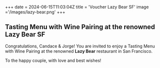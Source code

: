 +++
date = 2024-06-15T11:03:04Z
title = 'Voucher Lazy Bear SF'
image ='/images/lazy-bear.png'
+++

## Tasting Menu with Wine Pairing at the renowned Lazy Bear SF

Congratulations, Candace & Jorge!
You are invited to enjoy a Tasting Menu with Wine Pairing at the renowned **Lazy Bear** restaurant in San Francisco.

To the happy couple, with love and best wishes!
